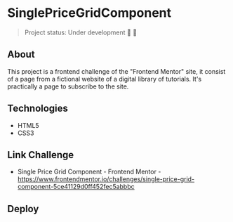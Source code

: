 # SinglePriceGridComponent

> Project status: Under development :construction_worker: :wrench:

## About
This project is a frontend challenge of the "Frontend Mentor" site, it consist of a page from a fictional website of a digital library of tutorials.
It's practically a page to subscribe to the site.

## Technologies
-  HTML5
-  CSS3

## Link Challenge
-  Single Price Grid Component - Frontend Mentor - https://www.frontendmentor.io/challenges/single-price-grid-component-5ce41129d0ff452fec5abbbc

## Deploy

